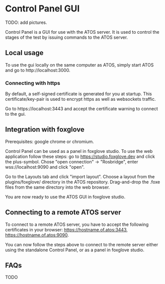 # Control Panel GUI
TODO: add pictures.


Control Panel is a GUI for use with the ATOS server. It is used to control the stages of the test by issuing commands to the ATOS server.


## Local usage
To use the gui locally on the same computer as ATOS, simply start ATOS and go to http://localhost:3000.

### Connecting with https
By default, a self-signed certificate is generated for you at startup. This certificate/key-pair is used to encrypt https as well as websockets traffic. 

Go to https://localhost:3443 and accept the certificate warning to connect to the gui.

## Integration with foxglove

Prerequisites: google chrome or chromium.

Control Panel can be used as a panel in foxglove studio.
To use the web application follow these steps: go to https://studio.foxglove.dev and click the plus-symbol. Chose "open connection" -> "Rosbridge", enter wss://localhost:9090 and click "open".

Go to the Layouts tab and click "import layout". Choose a layout from the plugins/foxglove/ directory in the ATOS repository. Drag-and-drop the .foxe files from the same directory into the web browser.

You are now ready to use the ATOS GUI in foxglove studio.

## Connecting to a remote ATOS server

To connect to a remote ATOS server, you have to accept the following certificates in your browser: https://hostname.of.atos:3443, https://hostname.of.atos:9090.

You can now follow the steps above to connect to the remote server either using the standalone Control Panel, or as a panel in foxglove studio.

## FAQs

TODO